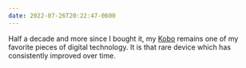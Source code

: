 ```yaml
---
date: 2022-07-26T20:22:47-0600
---
```


Half a decade and more since I bought it, my [Kobo](https://us.kobobooks.com/collections/ereaders) remains one of my favorite pieces of digital technology. It is that rare device which has consistently improved over time.
